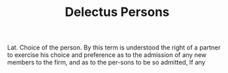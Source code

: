 ---
title: Delectus Persons
letter: D
permalink: "/definitions/bld-delectus-persons.html"
body: Lat. Choice of the person. By this term is understood the right of a partner
  to exercise his choice and preference as to the admission of any new members to
  the firm, and as to the per-sons to be so admitted, lf any
published_at: '2018-07-07'
source: Black's Law Dictionary 2nd Ed (1910)
layout: post
---